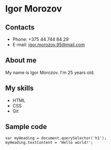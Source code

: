 # Igor Morozov
## Contacts
 * Phone: +375 44 744 84 29
 * E-mail: igor.morozov.95@mail.com
## About me
 My name is Igor Morozov. I'm 25 years old.

## My skills
 * HTML
 * CSS
 * Git
## Sample code
```
var myHeading = document.querySelector('h1');
myHeading.textContent = 'Hello world!';
```
